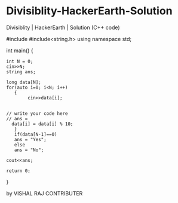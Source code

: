 # Divisiblity-HackerEarth-Solution
Divisiblity | HackerEarth | Solution (C++ code)

#include <iostream>
#include<string.h>
using namespace std;

int main() {

    int N = 0;
    cin>>N;
    string ans;
    
    long data[N];
    for(auto i=0; i<N; i++)
       {
            cin>>data[i];
    
    
    // write your code here
    // ans = 
      data[i] = data[i] % 10;
       }
       if(data[N-1]==0)
       ans = "Yes";
       else
       ans = "No";
    
    cout<<ans;
    
    return 0;
}


by VISHAL RAJ
CONTRIBUTER
